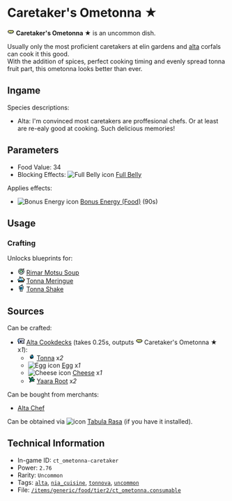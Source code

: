 # Caretaker's Ometonna ★

<img src="https://raw.githubusercontent.com/Ceterai/Enternia/main/items/generic/food/tier2/ct_ometonna.png" alt="Caretaker's Ometonna ★ icon" loading="lazy" width="auto" height="16px"/> **Caretaker's Ometonna ★** is an uncommon dish.

Usually only the most proficient caretakers at elin gardens and [alta](https://ceterai.github.io/MyEnternia/Wiki/Tags/Alta) corfals can cook it this good.  
With the addition of spices, perfect cooking timing and evenly spread tonna fruit part, this ometonna looks better than ever.

## Ingame

Species descriptions:

- Alta: I'm convinced most caretakers are proffesional chefs. Or at least are re-ealy good at cooking. Such delicious memories!

## Parameters

- Food Value: 34
- Blocking Effects:  <img src="https://starbounder.org/mediawiki/images/6/60/Status_Well_Fed.png" alt="Full Belly icon" loading="lazy" width="16px" height="16px"/> [Full Belly](https://starbounder.org/Full_Belly)

Applies effects:

- <img src="https://starbounder.org/mediawiki/images/thumb/5/57/Status_Energy_Boost.png/48px-Status_Energy_Boost.png" alt="Bonus Energy icon" loading="lazy" width="16px" height="16px"/> [Bonus Energy (Food)](https://starbounder.org/Status_Effects#Stat_Boosts) (90s)

## Usage

### Crafting

Unlocks blueprints for:

- <img src="https://raw.githubusercontent.com/Ceterai/Enternia/main/items/generic/food/tier3/ct_rimar_motsu.png" alt="Rimar Motsu Soup icon" loading="lazy" width="auto" height="16px"/> [Rimar Motsu Soup](https://ceterai.github.io/MyEnternia/Wiki/RimarMotsuSoup)
- <img src="https://raw.githubusercontent.com/Ceterai/Enternia/main/items/generic/food/tier3/ct_tonna_meringue.png" alt="Tonna Meringue icon" loading="lazy" width="auto" height="16px"/> [Tonna Meringue](https://ceterai.github.io/MyEnternia/Wiki/TonnaMeringue)
- <img src="https://raw.githubusercontent.com/Ceterai/Enternia/main/items/generic/food/tier3/ct_tonna_shake.png" alt="Tonna Shake icon" loading="lazy" width="auto" height="16px"/> [Tonna Shake](https://ceterai.github.io/MyEnternia/Wiki/TonnaShake)

## Sources

Can be crafted:

- ![ ](https://raw.githubusercontent.com/Ceterai/Enternia/main/objects/alta/cooking/cookdecks/icon.png) [Alta Cookdecks](https://ceterai.github.io/MyEnternia/Wiki/AltaCookdecks) (takes 0.25s, outputs <img src="https://raw.githubusercontent.com/Ceterai/Enternia/main/items/generic/food/tier2/ct_ometonna.png" alt="Caretaker's Ometonna ★ icon" loading="lazy" width="auto" height="16px"/> Caretaker's Ometonna ★ x*1*):
  - <img src="https://raw.githubusercontent.com/Ceterai/Enternia/main/items/throwables/ct_tonna.png" alt="Tonna icon" loading="lazy" width="auto" height="16px"/> [Tonna](https://ceterai.github.io/MyEnternia/Wiki/Tonna) x*2*
  - <img src="https://starbounder.org/mediawiki/images/2/26/Egg.png" alt="Egg icon" loading="lazy" width="16px" height="16px"/> [Egg](https://starbounder.org/Egg) x*1*
  - <img src="https://starbounder.org/mediawiki/images/a/a5/Cheese.png" alt="Cheese icon" loading="lazy" width="12px" height="8px"/> [Cheese](https://starbounder.org/Cheese) x*1*
  - <img src="https://raw.githubusercontent.com/Ceterai/Enternia/main/items/generic/produce/ct_yaara_root.png" alt="Yaara Root icon" loading="lazy" width="auto" height="16px"/> [Yaara Root](https://ceterai.github.io/MyEnternia/Wiki/YaaraRoot) x*2*

Can be bought from merchants:

- [Alta Chef](https://ceterai.github.io/MyEnternia/Wiki/AltaChef)

Can be obtained via <img src="https://steamuserimages-a.akamaihd.net/ugc/263843960696222713/3EC9A7C005541F7D577EBCB8C5736B4EFC9973D6/" alt="icon" width="8" height="12"/> [Tabula Rasa](https://community.playstarbound.com/resources/the-tabula-rasa.3222/) (if you have it installed).

## Technical Information

- In-game ID: `ct_ometonna-caretaker`
- Power: `2.76`
- Rarity: `Uncommon`
- Tags: [`alta`](https://ceterai.github.io/MyEnternia/Wiki/Tags/Alta), [`nia_cuisine`](https://ceterai.github.io/MyEnternia/Wiki/Tags/NiaCuisine), [`tonnova`](https://ceterai.github.io/MyEnternia/Wiki/Tags/Tonnova), [`uncommon`](https://ceterai.github.io/MyEnternia/Wiki/Tags/Uncommon)
- File: [`/items/generic/food/tier2/ct_ometonna.consumable`](https://github.com/Ceterai/Enternia/blob/main/items/generic/food/tier2/ct_ometonna.consumable)
